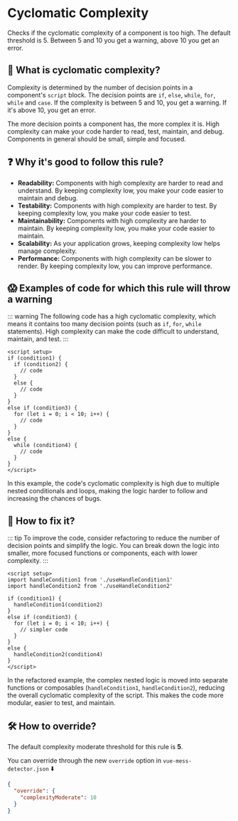 # Cyclomatic Complexity

Checks if the cyclomatic complexity of a component is too high. The default threshold is 5. Between 5 and 10 you get a warning, above 10 you get an error.

## 📖 What is cyclomatic complexity?

Complexity is determined by the number of decision points in a component's `script` block. The decision points are `if`, `else`, `while`, `for`, `while` and `case`. If the complexity is between 5 and 10, you get a warning. If it's above 10, you get an error.

The more decision points a component has, the more complex it is. High complexity can make your code harder to read, test, maintain, and debug. Components in general should be small, simple and focused.

## ❓ Why it's good to follow this rule?

- **Readability:** Components with high complexity are harder to read and understand. By keeping complexity low, you make your code easier to maintain and debug.
- **Testability:** Components with high complexity are harder to test. By keeping complexity low, you make your code easier to test.
- **Maintainability:** Components with high complexity are harder to maintain. By keeping complexity low, you make your code easier to maintain.
- **Scalability:** As your application grows, keeping complexity low helps manage complexity.
- **Performance:** Components with high complexity can be slower to render. By keeping complexity low, you can improve performance.

## 😱 Examples of code for which this rule will throw a warning

::: warning
The following code has a high cyclomatic complexity, which means it contains too many decision points (such as `if`, `for`, `while` statements). High complexity can make the code difficult to understand, maintain, and test.
:::

```vue
<script setup>
if (condition1) {
  if (condition2) {
    // code
  }
  else {
    // code
  }
}
else if (condition3) {
  for (let i = 0; i < 10; i++) {
    // code
  }
}
else {
  while (condition4) {
    // code
  }
}
</script>
```

In this example, the code's cyclomatic complexity is high due to multiple nested conditionals and loops, making the logic harder to follow and increasing the chances of bugs.

## 🤩 How to fix it?

::: tip
To improve the code, consider refactoring to reduce the number of decision points and simplify the logic. You can break down the logic into smaller, more focused functions or components, each with lower complexity.
:::

```vue
<script setup>
import handleCondition1 from './useHandleCondition1'
import handleCondition2 from './useHandleCondition2'

if (condition1) {
  handleCondition1(condition2)
}
else if (condition3) {
  for (let i = 0; i < 10; i++) {
    // simpler code
  }
}
else {
  handleCondition2(condition4)
}
</script>
```

In the refactored example, the complex nested logic is moved into separate functions or composables (`handleCondition1`, `handleCondition2`), reducing the overall cyclomatic complexity of the script. This makes the code more modular, easier to test, and maintain.

## 🛠 How to override?

The default complexity moderate threshold for this rule is **5**.

You can override through the new `override` option in `vue-mess-detector.json` ⬇️

```json
{
  "override": {
    "complexityModerate": 10
  }
}